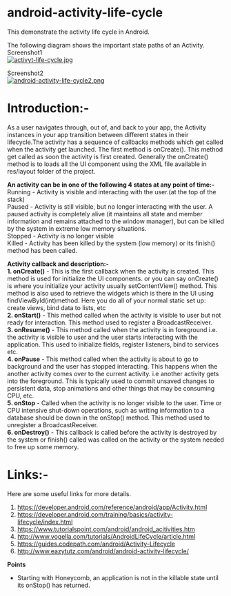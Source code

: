 # android-activity-life-cycle
This demonstrate the activity life cycle in Android.

The following diagram shows the important state paths of an Activity.<br>
Screenshot1<br>
[![activyt-life-cycle.jpg](https://s19.postimg.org/dkaug8rgz/activyt_life_cycle.jpg)](https://postimg.org/image/76lrczmkv/)

Screenshot2<br>
[![android-activity-life-cycle2.png](https://s19.postimg.org/ld63lymtv/android_activity_life_cycle2.png)](https://postimg.org/image/64g686t5b/)

# Introduction:-
As a user navigates through, out of, and back to your app, the Activity instances in your app transition between different states in their lifecycle.The activity has a sequence of callbacks methods which get called when the activity get launched. The first method is onCreate(). This method get called as soon the activity is first created. Generally the onCreate() method is to loads all the UI component using the XML file available in res/layout folder of the project.

<b>An activity can be in one of the following 4 states at any point of time:-</b></br>
Running - Activity is visible and interacting with the user.(at the top of the stack)</br>
Paused - Activity is still visible, but no longer interacting with the user. A paused activity is completely alive (it maintains all state and member information and remains attached to the window manager), but can be killed by the system in extreme low memory situations.</br>
Stopped - Activity is no longer visible</br>
Killed - Activity has been killed by the system (low memory) or its finish() method has been called.

<b>Activity callback and description:-</b><br>
<b>1. onCreate()</b> - This is the first callback when the activity is created. This method is used for initialize the UI components. or you can say onCreate() is where you initialize your activity usually setContentView() method. This method is also used to retrieve the widgets which is there in the UI using findViewById(int)method. Here you do all of your normal static set up: create views, bind data to lists, etc<br>
<b>2. onStart()</b> - This method called when the activity is visible to user but not ready for interaction. This method used to register a BroadcastReceiver. <br>
<b>3. onResume()</b> - This method called when the activity is in foreground i.e. the activity is visible to user and the user starts interacting with the application. This used to initialize fields, register listeners, bind to services etc.<br>
<b>4. onPause</b> - This method called when the activity is about to go to background and the user has stopped interacting. This happens when the another activity comes over to the current activity. i.e another activity gets into the foreground. This is typically used to commit unsaved changes to persistent data, stop animations and other things that may be consuming CPU, etc.<br>
<b>5. onStop</b> - Called when the activity is no longer visible to the user. Time or CPU intensive shut-down operations, such as writing information to a database should be down in the onStop() method. This method used to unregister a BroadcastReceiver.<br>
<b>6. onDestroy()</b> - This callback is called before the activity is destroyed by the system or finish() called was called on the activity or the system needed to free up some memory.<br> 

# Links:-
Here are some useful links for more details.

1. https://developer.android.com/reference/android/app/Activity.html
2. https://developer.android.com/training/basics/activity-lifecycle/index.html
3. https://www.tutorialspoint.com/android/android_acitivities.htm
4. http://www.vogella.com/tutorials/AndroidLifeCycle/article.html
5. https://guides.codepath.com/android/Activity-Lifecycle
6. http://www.eazytutz.com/android/android-activity-lifecycle/

<b>Points</b>
* Starting with Honeycomb, an application is not in the killable state until its onStop() has returned.
